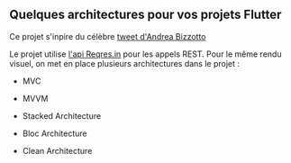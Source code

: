 ## Quelques architectures pour vos projets Flutter 

 Ce projet s'inpire du célèbre [tweet d'Andrea Bizzotto](https://twitter.com/biz84/status/1504137683697905669)

Le projet utilise [l'api Reqres.in](https://reqres.in/) pour les appels REST. Pour le même rendu visuel, on met en place plusieurs architectures dans le projet : 

- MVC

- MVVM 

- Stacked Architecture

- Bloc Architecture

- Clean Architecture